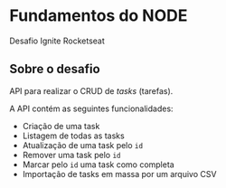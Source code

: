 # Fundamentos do NODE

Desafio Ignite Rocketseat

## Sobre o desafio

API para realizar o CRUD de *tasks* (tarefas).

A API contém as seguintes funcionalidades:

- Criação de uma task
- Listagem de todas as tasks
- Atualização de uma task pelo `id`
- Remover uma task pelo `id`
- Marcar pelo `id` uma task como completa
- Importação de tasks em massa por um arquivo CSV